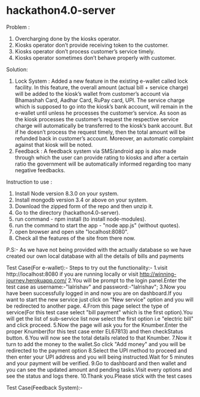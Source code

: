 # hackathon4.0-server

Problem : 

1. Overcharging done by the kiosks operator. 
2. Kiosks operator don’t provide receiving token to the customer.
3. Kiosks operator don’t process customer’s service timely.
4. Kiosks operator sometimes don’t behave properly with customer.

Solution:

1. Lock System : Added a new feature in the existing e-wallet called lock facility. In this feature, the overall amount (actual bill + service charge) will be added to the kiosk’s wallet from customer’s account via Bhamashah Card, Aadhar Card, RuPay card, UPI. The service charge which is supposed to go into the kiosk’s bank account, will remain in the e-wallet until unless he processes the customer’s service. As soon as the kiosk processes the customer’s request the respective service charge will automatically be transferred to the kiosk’s bank account. But if he doesn’t process the request timely, then the total amount will be refunded back in customer’s account. Moreover, an automatic complaint against that kiosk will be noted.
2. Feedback : A feedback system via SMS/android app is also made through which the user can provide rating to kiosks and after a certain ratio the government will be automatically informed regarding too many negative feedbacks.


Instruction to use :
1. Install Node version 8.3.0 on your system.
2. Install mongodb version 3.4 or above on your system.
3. Download the zipped form of the repo and then unzip it.
4. Go to the directory (hackathon4.0-server).
5. run command - npm install (to install node-modules).
6. run the command to start the app - "node app.js" (without quotes).
7. open browser and open site "localhost:8080".
8. Check all the features of the site from there now.

P.S:-
As we have not being provided with the actually database so we have created our own local database with all the details of bills and payments

Test Case(For e-wallet):-
Steps to try out the functionality:-
1.visit http://localhost:8080 if you are running locally or visit http://winning-journey.herokuapp.com/
2.You will be prompt to the login panel.Enter the test case as username:-"lalrishav" and password:-"lalrishav";
3.Now you have been successfully logged in and now you are on dashboard.If you want to start the new service just click on "New service" option and you will be redirected to another page.
4.From this page select the type of service(For this test case select "bill payment" which is the first option).You will get the list of sub-service list now select the first option i.e "electric bill" and click proceed.
5.Now the page will ask you for the Knumber.Enter the proper Knumber(for this test case enter EL67813) and then checkStatus button.
6.You will now see the total details related to that Knumber.
7.Now it turn to add the money to the wallet.So click "Add money" and you will be redirected to the payment option
8.Select the UPI method to proceed and then enter your UPI address and you will being instructed.Wait for 5 minutes and your payment will be verified.
9.Go to dashboard and then wallet and you can see the updated amount and pending tasks.Visit every options and see the status and logs there.
10.Thank you.Please stick with the test cases 

Test Case(Feedback System):-
